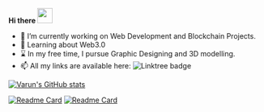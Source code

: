   **Hi there** <img src="https://raw.githubusercontent.com/MartinHeinz/MartinHeinz/master/wave.gif" width="30px">
- 👀 I’m currently working on Web Development and Blockchain Projects.
- 🌱 Learning about Web3.0
- :hourglass: In my free time, I pursue Graphic Designing and 3D modelling.
- 📫 All my links are available here: <img src="https://img.shields.io/badge/linktree-green?logo=linktree&logoColor=white&style=for-the-badge" alt="Linktree badge"/>


[![Varun's GitHub stats](https://github-readme-stats.vercel.app/api?username=varun-doshi)](https://github.com/varun-doshi/github-readme-stats)

[![Readme Card](https://github-readme-stats.vercel.app/api/pin/?username=varun-doshi&repo=React-Weather-Project)](https://github.com/varun-doshi/React-Weather-Project)
[![Readme Card](https://github-readme-stats.vercel.app/api/pin/?username=varun-doshi&repo=BlockXRentals_UrHackathon)](https://github.com/varun-doshi/BlockXRentals_UrHackathon)



<!---
varun-doshi/varun-doshi is a ✨ special ✨ repository because its `README.md` (this file) appears on your GitHub profile.
You can click the Preview link to take a look at your changes.
--->
